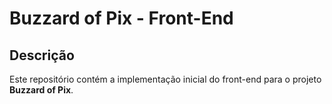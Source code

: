# Buzzard of Pix - Front-End

## Descrição
Este repositório contém a implementação inicial do front-end para o projeto **Buzzard of Pix**.
